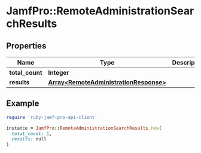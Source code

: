 # JamfPro::RemoteAdministrationSearchResults

## Properties

| Name | Type | Description | Notes |
| ---- | ---- | ----------- | ----- |
| **total_count** | **Integer** |  | [optional] |
| **results** | [**Array&lt;RemoteAdministrationResponse&gt;**](RemoteAdministrationResponse.md) |  | [optional] |

## Example

```ruby
require 'ruby-jamf-pro-api-client'

instance = JamfPro::RemoteAdministrationSearchResults.new(
  total_count: 1,
  results: null
)
```

